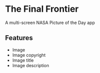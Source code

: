 # The Final Frontier

A multi-screen NASA Picture of the Day app

## Features

* Image
* Image copyright
* Image title
* Image description
